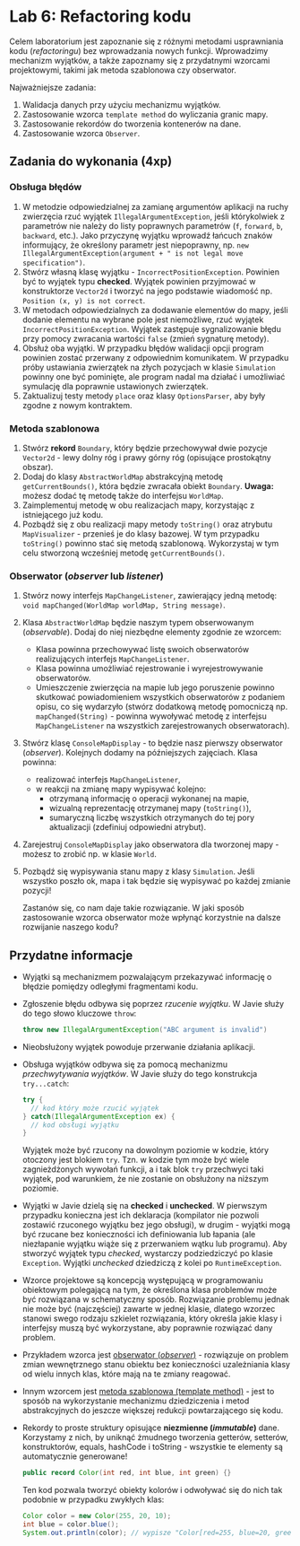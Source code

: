 # Lab 6: Refactoring kodu

Celem laboratorium jest zapoznanie się z różnymi metodami usprawniania kodu (*refactoringu*) bez wprowadzania nowych funkcji. Wprowadzimy mechanizm wyjątków, a także zapoznamy się z przydatnymi wzorcami projektowymi, takimi jak metoda szablonowa czy obserwator. 

Najważniejsze zadania:

1. Walidacja danych przy użyciu mechanizmu wyjątków.
2. Zastosowanie wzorca `template method` do wyliczania granic mapy.
3. Zastosowanie rekordów do tworzenia kontenerów na dane.
4. Zastosowanie wzorca `Observer`.




## Zadania do wykonania (4xp)

### Obsługa błędów

1. W metodzie odpowiedzialnej za zamianę argumentów aplikacji na ruchy zwierzęcia rzuć wyjątek `IllegalArgumentException`, jeśli którykolwiek z parametrów nie należy do listy poprawnych parametrów (`f`, `forward`, `b`, `backward`, etc.). Jako przyczynę wyjątku wprowadź łańcuch znaków informujący, że określony parametr jest niepoprawny, np.  `new IllegalArgumentException(argument + " is not legal move specification")`.
2. Stwórz własną klasę wyjątku - `IncorrectPositionException`. Powinien być to wyjątek typu **checked**. Wyjątek powinien przyjmować w konstruktorze `Vector2d` i tworzyć na jego podstawie wiadomość np. `Position (x, y) is not correct`.
3. W metodach odpowiedzialnych za dodawanie elementów do mapy, jeśli dodanie elementu na wybrane pole jest niemożliwe, rzuć wyjątek `IncorrectPositionException`. Wyjątek zastępuje sygnalizowanie błędu przy pomocy zwracania wartości `false` (zmień sygnaturę metody).
4. Obsłuż oba wyjątki. W przypadku błędów walidacji opcji program powinien zostać przerwany z odpowiednim komunikatem. W przypadku próby ustawiania zwierzątek na złych pozycjach w klasie `Simulation` powinny one być pominięte, ale program nadal ma działać i umożliwiać symulację dla poprawnie ustawionych zwierzątek.
5. Zaktualizuj testy metody `place` oraz klasy `OptionsParser`, aby były zgodne z nowym kontraktem.

### Metoda szablonowa

1. Stwórz **rekord** `Boundary`, który będzie przechowywał dwie pozycje `Vector2d` - lewy dolny róg i prawy górny róg (opisujące prostokątny obszar).
2. Dodaj do klasy `AbstractWorldMap` abstrakcyjną metodę `getCurrentBounds()`, która będzie zwracała obiekt `Boundary`.
**Uwaga:** możesz dodać tę metodę także do interfejsu `WorldMap`.
3. Zaimplementuj metodę w obu realizacjach mapy, korzystając z istniejącego już kodu.
4. Pozbądź się z obu realizacji mapy metody `toString()` oraz atrybutu `MapVisualizer` - przenieś je do klasy bazowej. W tym przypadku `toString()` powinno stać się metodą szablonową. Wykorzystaj w tym celu stworzoną wcześniej metodę `getCurrentBounds()`.

### Obserwator (*observer* lub *listener*)

1. Stwórz nowy interfejs `MapChangeListener`, zawierający jedną metodę: `void mapChanged(WorldMap worldMap, String message)`.

2. Klasa `AbstractWorldMap` będzie naszym typem obserwowanym (*observable*). Dodaj do niej niezbędne elementy zgodnie ze wzorcem:

   - Klasa powinna przechowywać listę swoich obserwatorów realizujących interfejs `MapChangeListener`.
   - Klasa powinna umożliwiać rejestrowanie i wyrejestrowywanie obserwatorów.
   - Umieszczenie zwierzęcia na mapie lub jego poruszenie powinno skutkować powiadomieniem wszystkich obserwatorów z podaniem opisu, co się wydarzyło (stwórz dodatkową metodę pomocniczą np. `mapChanged(String)` - powinna wywoływać metodę z interfejsu `MapChangeListener` na wszystkich zarejestrowanych obserwatorach).

3. Stwórz klasę `ConsoleMapDisplay` - to będzie nasz pierwszy obserwator (*observer*). Kolejnych dodamy na późniejszych zajęciach. Klasa powinna:

   - realizować interfejs `MapChangeListener`,
   - w reakcji na zmianę mapy wypisywać kolejno:
     - otrzymaną informację o operacji wykonanej na mapie,
     - wizualną reprezentację otrzymanej mapy (`toString()`),
     - sumaryczną liczbę wszystkich otrzymanych do tej pory aktualizacji (zdefiniuj odpowiedni atrybut).

4. Zarejestruj `ConsoleMapDisplay` jako obserwatora dla tworzonej mapy - możesz to zrobić np. w klasie `World`. 

5. Pozbądź się wypisywania stanu mapy z klasy `Simulation`. Jeśli wszystko poszło ok, mapa i tak będzie się wypisywać po każdej zmianie pozycji!

   Zastanów się, co nam daje takie rozwiązanie. W jaki sposób zastosowanie wzorca obserwator może wpłynąć korzystnie na dalsze rozwijanie naszego kodu? 



## Przydatne informacje

* Wyjątki są mechanizmem pozwalającym przekazywać informację o błędzie pomiędzy odległymi fragmentami kodu.
* Zgłoszenie błędu odbywa się poprzez *rzucenie wyjątku*. W Javie służy do tego słowo kluczowe `throw`:

    ```java
    throw new IllegalArgumentException("ABC argument is invalid")
	```
* Nieobsłużony wyjątek powoduje przerwanie działania aplikacji.
* Obsługa wyjątków odbywa się za pomocą mechanizmu *przechwytywania wyjątków*. W Javie służy do tego konstrukcja `try...catch`:

    ```java
    try {
      // kod który może rzucić wyjątek
    } catch(IllegalArgumentException ex) {
      // kod obsługi wyjątku
    }
    ```
    Wyjątek może być rzucony na dowolnym poziomie w kodzie, który otoczony jest blokiem `try`. Tzn. w kodzie tym może być
    wiele zagnieżdżonych wywołań funkcji, a i tak blok `try` przechwyci taki wyjątek, pod warunkiem, że nie zostanie on obsłużony
    na niższym poziomie.

* Wyjątki w Javie dzielą się na **checked** i **unchecked**. W pierwszym przypadku konieczna jest ich deklaracja (kompilator nie pozwoli zostawić rzuconego wyjątku bez jego obsługi), w drugim - wyjątki mogą być rzucane bez konieczności ich definiowania lub łapania (ale niezłapanie wyjątku wiąże się z przerwaniem wątku lub programu). Aby stworzyć wyjątek typu *checked*, wystarczy podziedziczyć po klasie `Exception`. Wyjątki *unchecked* dziedziczą z kolei po `RuntimeException`.

* Wzorce projektowe są koncepcją występującą w programowaniu obiektowym polegającą na tym, że określona klasa problemów
  może być rozwiązana w schematyczny sposób. Rozwiązanie problemu jednak nie może być (najczęściej) zawarte w jednej
  klasie, dlatego wzorzec stanowi swego rodzaju szkielet rozwiązania, który określa jakie klasy i interfejsy muszą być
  wykorzystane, aby poprawnie rozwiązać dany problem.

* Przykładem wzorca jest [obserwator (*observer*)](https://refactoring.guru/design-patterns/observer) - rozwiązuje on problem zmian wewnętrznego stanu obiektu bez konieczności uzależniania klasy od wielu innych klas, które mają na te zmiany reagować.
* Innym wzorcem jest [metoda szablonowa (template method)](https://refactoring.guru/design-patterns/template-method) - jest to sposób na wykorzystanie mechanizmu dziedziczenia i metod abstrakcyjnych do jeszcze większej redukcji powtarzającego się kodu. 
* Rekordy to proste struktury opisujące **niezmienne (*immutable*)** dane. Korzystamy z nich, by uniknąć żmudnego tworzenia getterów, setterów, konstruktorów, equals, hashCode i toString - wszystkie te elementy są automatycznie generowane! 
    ```java
    public record Color(int red, int blue, int green) {}
    ```
    
    Ten kod pozwala tworzyć obiekty kolorów i odwoływać się do nich tak podobnie w przypadku zwykłych klas:
    ```java
    Color color = new Color(255, 20, 10);
    int blue = color.blue();
    System.out.println(color); // wypisze "Color[red=255, blue=20, green=10]"
    ```
    
    

​	
